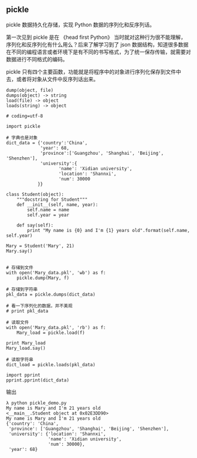 ## pickle

pickle 数据持久化存储，实现 Python 数据的序列化和反序列话。

第一次见到 pickle 是在 《head first Python》 当时就对这种行为很不能理解，序列化和反序列化有什么用么？后来了解学习到了 json 数据结构，知道很多数据在不同的编程语言或者环境下是有不同的书写格式，为了统一保存传输，就需要对数据进行不同格式的编码。

pickle 只有四个主要函数，功能就是将程序中的对象进行序列化保存到文件中去，或者将对象从文件中反序列话出来。

```
dump(object, file)
dumps(object) -> string
load(file) -> object
loads(string) -> object
```

```
# coding=utf-8

import pickle

# 字典也是对象
dict_data = {'country':'China',
			 'year': 68,
			 'province':['Guangzhou', 'Shanghai', 'Beijing', 'Shenzhen'],
			 'university':{
			 		'name': 'Xidian university',
			 		'location': 'Shannxi',
			 		'num': 30000
			}}

class Student(object):
	"""docstring for Student"""
	def __init__(self, name, year):
		self.name = name
		self.year = year

	def say(self):
		print "My name is {0} and I'm {1} years old".format(self.name, self.year)

Mary = Student('Mary', 21)
Mary.say()


# 存储到文件
with open('Mary_data.pkl', 'wb') as f:
	pickle.dump(Mary, f)
	
# 存储到字符串
pkl_data = pickle.dumps(dict_data)

# 看一下序列化的数据，并不美观
# print pkl_data

# 读取文件
with open('Mary_data.pkl', 'rb') as f:
	Mary_load = pickle.load(f)

print Mary_load
Mary_load.say()

# 读取字符串
dict_load = pickle.loads(pkl_data)

import pprint
pprint.pprint(dict_data) 

```

输出

```
λ python pickle_demo.py
My name is Mary and I'm 21 years old
<__main__.Student object at 0x02E3DD90>
My name is Mary and I'm 21 years old
{'country': 'China',
 'province': ['Guangzhou', 'Shanghai', 'Beijing', 'Shenzhen'],
 'university': {'location': 'Shannxi',
                'name': 'Xidian university',
                'num': 30000},
 'year': 68}
```